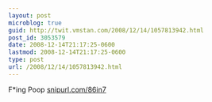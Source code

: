 ```yaml
---
layout: post
microblog: true
guid: http://twit.vmstan.com/2008/12/14/1057813942.html
post_id: 3053579
date: 2008-12-14T21:17:25-0600
lastmod: 2008-12-14T21:17:25-0600
type: post
url: /2008/12/14/1057813942.html
---
```

F*ing Poop [snipurl.com/86in7](http://snipurl.com/86in7)
